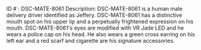 ID # : DSC-MATE-8061
Description: DSC-MATE-8061 is a human male delivery driver identified as Jeffery. DSC-MATE-8061 has a distinctive mouth spot on his upper lip and a perpetually frightened expression on his mouth. DSC-MATE-8061's eyes are modified with VR Jade LED and he wears a police cap on his head. He also wears a green cross earring on his left ear and a red scarf and cigarette are his signature accessories.